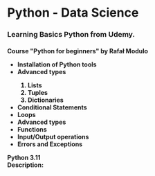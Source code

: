 # Python - Data Science
<h3>Learning Basics Python from Udemy.</h2>
<h4>Course "Python for beginners" by Rafał Modulo<br>
  <ul>
    <li>Installation of Python tools</li>
    <li>Advanced types</li>
    <ol type='1'>
      <li>Lists</li>
      <li>Tuples</li>
      <li>Dictionaries</li>
    </ol>
    <li>Conditional Statements</li>
    <li>Loops</li>
    <li>Advanced types</li>
    <li>Functions</li>
    <li>Input/Output operations</li>
    <li>Errors and Exceptions</li>
  </ul>
Python 3.11 <br>
Description: 
</h4>
